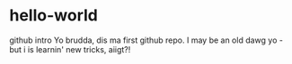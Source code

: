 # hello-world
github intro
Yo brudda, dis ma first github repo. I may be an old dawg yo - but i is learnin' new tricks, aiigt?!
